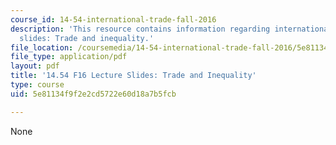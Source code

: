 ```yaml
---
course_id: 14-54-international-trade-fall-2016
description: 'This resource contains information regarding international trade lecture
  slides: Trade and inequality.'
file_location: /coursemedia/14-54-international-trade-fall-2016/5e81134f9f2e2cd5722e60d18a7b5fcb_MIT14_54F16_Lecture_16.pdf
file_type: application/pdf
layout: pdf
title: '14.54 F16 Lecture Slides: Trade and Inequality'
type: course
uid: 5e81134f9f2e2cd5722e60d18a7b5fcb

---
```

None